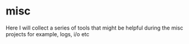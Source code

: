 # misc

Here I will collect a series of tools that might be helpful during the misc projects for example, logs, i/o etc
